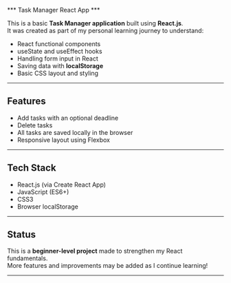 *** Task Manager React App ***

This is a basic **Task Manager application** built using **React.js**.  
It was created as part of my personal learning journey to understand:

- React functional components
- useState and useEffect hooks
- Handling form input in React
- Saving data with **localStorage**
- Basic CSS layout and styling

---

## Features

- Add tasks with an optional deadline
- Delete tasks
- All tasks are saved locally in the browser
- Responsive layout using Flexbox

---

## Tech Stack

- React.js (via Create React App)
- JavaScript (ES6+)
- CSS3
- Browser localStorage

---

##  Status

This is a **beginner-level project** made to strengthen my React fundamentals.  
More features and improvements may be added as I continue learning!

---
